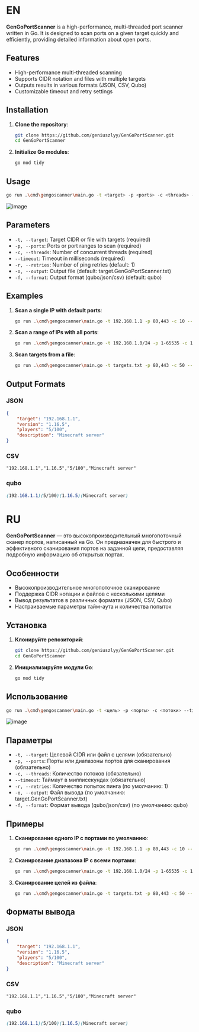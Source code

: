 # EN
**GenGoPortScanner** is a high-performance, multi-threaded port scanner written in Go. It is designed to scan ports on a given target quickly and efficiently, providing detailed information about open ports.

## Features

- High-performance multi-threaded scanning
- Supports CIDR notation and files with multiple targets
- Outputs results in various formats (JSON, CSV, Qubo)
- Customizable timeout and retry settings

## Installation

1. **Clone the repository**:
    ```sh
    git clone https://github.com/geniuszlyy/GenGoPortScanner.git
    cd GenGoPortScanner
    ```

2. **Initialize Go modules**:
    ```sh
    go mod tidy
    ```

## Usage
```sh
go run .\cmd\gengoscanner\main.go -t <target> -p <ports> -c <threads> --timeout <timeout> -o <output> -f <format>
```

![image](https://github.com/user-attachments/assets/028a2325-094c-44ad-96f7-6d6ba74f2def)


## Parameters
- `-t, --target`: Target CIDR or file with targets (required)
- `-p, --ports`: Ports or port ranges to scan (required)
- `-c, --threads`: Number of concurrent threads (required)
- `--timeout`: Timeout in milliseconds (required)
- `-r, --retries`: Number of ping retries (default: 1)
- `-o, --output`: Output file (default: target.GenGoPortScanner.txt)
- `-f, --format`: Output format (qubo/json/csv) (default: qubo)

## Examples
1. **Scan a single IP with default ports**:
    ```bash
    go run .\cmd\gengoscanner\main.go -t 192.168.1.1 -p 80,443 -c 10 --timeout 500 -o result.txt -f json
    ```
2. **Scan a range of IPs with all ports**:
    ```bash
    go run .\cmd\gengoscanner\main.go -t 192.168.1.0/24 -p 1-65535 -c 100 --timeout 500 -o result.txt -f json
    ```
3. **Scan targets from a file**:
    ```bash
    go run .\cmd\gengoscanner\main.go -t targets.txt -p 80,443 -c 50 --timeout 300 -o output.csv -f csv
    ```
## Output Formats
### JSON
```json
{
    "target": "192.168.1.1",
    "version": "1.16.5",
    "players": "5/100",
    "description": "Minecraft server"
}
```
### CSV
```csv
"192.168.1.1","1.16.5","5/100","Minecraft server"
```
### qubo
```scss
(192.168.1.1)(5/100)(1.16.5)(Minecraft server)
```

# RU
**GenGoPortScanner** — это высокопроизводительный многопоточный сканер портов, написанный на Go. Он предназначен для быстрого и эффективного сканирования портов на заданной цели, предоставляя подробную информацию об открытых портах.

## Особенности
- Высокопроизводительное многопоточное сканирование
- Поддержка CIDR нотации и файлов с несколькими целями
- Вывод результатов в различных форматах (JSON, CSV, Qubo)
- Настраиваемые параметры тайм-аута и количества попыток

## Установка
1. **Клонируйте репозиторий**:
    ```sh
    git clone https://github.com/geniuszlyy/GenGoPortScanner.git
    cd GenGoPortScanner
    ```

2. **Инициализируйте модули Go**:
    ```sh
    go mod tidy
    ```

## Использование
```sh
go run .\cmd\gengoscanner\main.go -t <цель> -p <порты> -c <потоки> --timeout <тайм-аут> -o <файл вывода> -f <формат>
```

![image](https://github.com/user-attachments/assets/5ab6d4a9-9de4-4ff7-ad32-8045b5117b94)


## Параметры
- `-t, --target`: Целевой CIDR или файл с целями (обязательно)
- `-p, --ports`: Порты или диапазоны портов для сканирования (обязательно)
- `-c, --threads`: Количество потоков (обязательно)
- `--timeout`: Таймаут в миллисекундах (обязательно)
- `-r, --retries`: Количество попыток пинга (по умолчанию: 1)
- `-o, --output`: Файл вывода (по умолчанию: target.GenGoPortScanner.txt)
- `-f, --format`: Формат вывода (qubo/json/csv) (по умолчанию: qubo)

## Примеры
1. **Сканирование одного IP с портами по умолчанию**:
    ```bash
    go run .\cmd\gengoscanner\main.go -t 192.168.1.1 -p 80,443 -c 10 --timeout 500 -o result.txt -f json
    ```
2. **Сканирование диапазона IP с всеми портами**:
    ```bash
    go run .\cmd\gengoscanner\main.go -t 192.168.1.0/24 -p 1-65535 -c 100 --timeout 500 -o result.txt -f json
    ```
3. **Сканирование целей из файла**:
    ```bash
    go run .\cmd\gengoscanner\main.go -t targets.txt -p 80,443 -c 50 --timeout 300 -o output.csv -f csv
    ```

## Форматы вывода
### JSON
```json
{
    "target": "192.168.1.1",
    "version": "1.16.5",
    "players": "5/100",
    "description": "Minecraft server"
}
```
### CSV
```csv
"192.168.1.1","1.16.5","5/100","Minecraft server"
```
### qubo
```scss
(192.168.1.1)(5/100)(1.16.5)(Minecraft server)
```

